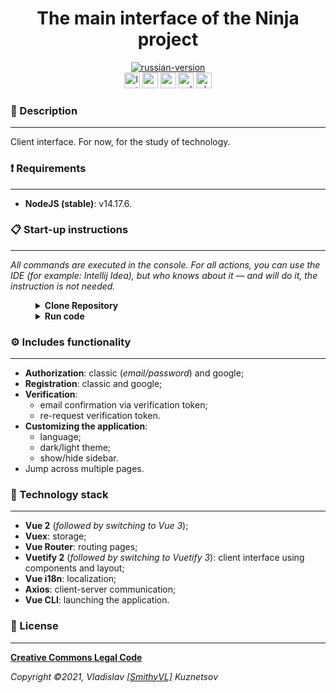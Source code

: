 <!--suppress HtmlDeprecatedAttribute -->
<div align="center">
    <h1>The main interface of the Ninja project</h1>
</div>

<div align="center">
    <a href="https://github.com/NinjaEnterprise/MainFront/blob/master/docs/README.md">
        <img alt="russian-version" src="https://raw.githubusercontent.com/NinjaEnterprise/MainFront/master/docs/assets/languages/russian.png"/>
    </a>
</div>

<div align="center">
    <img src="https://img.shields.io/github/last-commit/NinjaEnterprise/MainFront" height="25" alt="last-commit" />
    <img src="https://tokei.rs/b1/github/NinjaEnterprise/MainFront?category=code" height="25" alt="code-lines" />
    <img src="https://sonarcloud.io/api/project_badges/measure?project=NinjaEnterprise_MainFront&metric=coverage" height="25" alt="sonar-cloud-bugs" />
    <img src="https://github.com/NinjaEnterprise/MainFront/actions/workflows/eslint.yml/badge.svg" height="25" alt="eslint" />
    <img src="https://github.com/NinjaEnterprise/MainFront/actions/workflows/sonar.yml/badge.svg" height="25" alt="checking-sonar" />
</div>

### 📖 Description
___

Client interface. For now, for the study of technology.

### ❗ Requirements
___

- **NodeJS (stable)**: v14.17.6.

### 📋 Start-up instructions
___

*All commands are executed in the console. For all actions, you can use the IDE (for example: Intellij Idea), but who
knows about it — and will do it, the instruction is not needed.*
<details style="margin-left: 40px">	
<summary><b>Clone Repository</b></summary>

1. Create a folder: `mkdir GitProjects` (the folder name can be anything, but you will need to
   continue to use only it);
2. Go to the folder: `cd GitProjects`;
3. Cloning a repository: `git clone https://github.com/NinjaEnterprise/MainFront.git`;
4. Go to the folder: `cd MainFront`;
5. Complete.
</details>

<details style="margin-left: 40px">	
<summary><b>Run code</b></summary>

1. Install all dependencies: `npm install`;
2. Started application: `npm run serve`;
3. Vue application will start here - `http://localhost:3000` (_3000 — default port_).
</details>

### ⚙️ Includes functionality
___

- **Authorization**: classic (_email/password_) and google;
- **Registration**: classic and google;
- **Verification**:
  - email confirmation via verification token;
  - re-request verification token.
- **Customizing the application**:
  - language;
  - dark/light theme;
  - show/hide sidebar.
- Jump across multiple pages.

### 🔨 Technology stack
___

- **Vue 2** (_followed by switching to Vue 3_);
- **Vuex**: storage;
- **Vue Router**: routing pages;
- **Vuetify 2** (_followed by switching to Vuetify 3_): client interface using components and layout;
- **Vue i18n**: localization;
- **Axios**: client-server communication;
- **Vue CLI**: launching the application.

### 🎫 License
___

**[Creative Commons Legal Code](https://github.com/NinjaEnterprise/MainFront/blob/master/LICENSE)**

_Copyright ©2021, Vladislav [[SmithyVL]](https://github.com/SmithyVL) Kuznetsov_